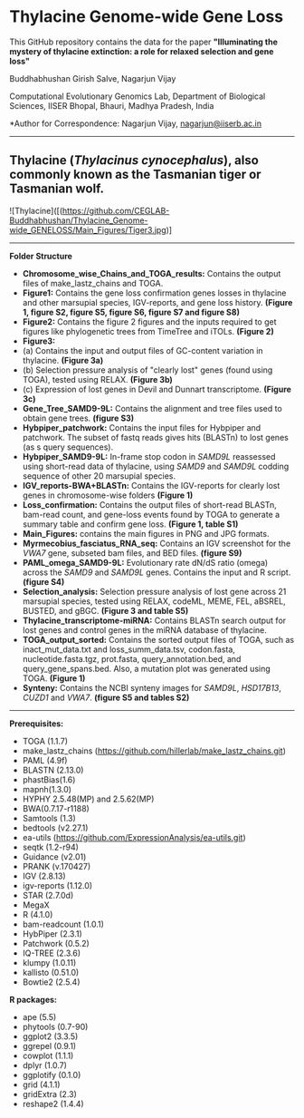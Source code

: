 # Thylacine Genome-wide Gene Loss
This GitHub repository contains the data for the paper **"Illuminating the mystery of thylacine extinction: a role for relaxed selection and gene
loss"**

Buddhabhushan Girish Salve, Nagarjun Vijay

Computational Evolutionary Genomics Lab, Department of Biological Sciences, IISER Bhopal, Bhauri, Madhya Pradesh, India

*Author for Correspondence: Nagarjun Vijay, nagarjun@iiserb.ac.in

____________________________________________________________________________________________________________________________________________________
## Thylacine (_Thylacinus_ _cynocephalus_), also commonly known as the Tasmanian tiger or Tasmanian wolf.
![Thylacine]([(https://github.com/CEGLAB-Buddhabhushan/Thylacine_Genome-wide_GENELOSS/Main_Figures/Tiger3.jpg)]
____________________________________________________________________________________________________________________________________________________
**Folder Structure**
- **Chromosome_wise_Chains_and_TOGA_results:** Contains the output files of make_lastz_chains and TOGA.
- **Figure1:** Contains the gene loss confirmation genes losses in thylacine and other marsupial species, IGV-reports, and gene loss history. **(Figure 1, figure S2, figure S5, figure S6, figure S7 and figure S8)**
- **Figure2:** Contains the figure 2 figures and the inputs required to get figures like phylogenetic trees from TimeTree and iTOLs. **(Figure 2)**
- **Figure3:**
- (a) Contains the input and output files of GC-content variation in thylacine. **(Figure 3a)**
- (b) Selection pressure analysis of "clearly lost" genes (found using TOGA), tested using RELAX. **(Figure 3b)**
- (c) Expression of lost genes in Devil and Dunnart transcriptome. **(Figure 3c)**
- **Gene_Tree_SAMD9-9L:** Contains the alignment and tree files used to obtain gene trees. **(figure S3)**
- **Hybpiper_patchwork:** Contains the input files for Hybpiper and patchwork. The subset of fastq reads gives hits (BLASTn) to lost genes (as s query sequences).
- **Hybpiper_SAMD9-9L:**  In-frame stop codon in _SAMD9L_ reassessed using short-read data of thylacine, using _SAMD9_ and _SAMD9L_ codding sequence of other 20 marsupial species.
- **IGV_reports-BWA+BLASTn:**  Contains the IGV-reports for clearly lost genes in chromosome-wise folders **(Figure 1)**
- **Loss_confirmation:** Contains the output files of short-read BLASTn, bam-read count, and gene-loss events found by TOGA to generate a summary table and confirm gene loss. **(Figure 1, table S1)**
- **Main_Figures:** contains the main figures in PNG and JPG formats.
- **Myrmecobius_fasciatus_RNA_seq:** Contains an IGV screenshot for the _VWA7_ gene, subseted bam files, and BED files. **(figure S9)**
- **PAML_omega_SAMD9-9L:** Evolutionary rate dN/dS ratio (omega) across the _SAMD9_ and _SAMD9L_ genes. Contains the input and R script. **(figure S4)**
- **Selection_analysis:**  Selection pressure analysis of lost gene across 21 marsupial species, tested using RELAX, codeML, MEME, FEL, aBSREL, BUSTED, and gBGC.  **(Figure 3 and table S5)**
- **Thylacine_transcriptome-miRNA:** Contains BLASTn search output for lost genes and control genes in the miRNA database of thylacine.
- **TOGA_output_sorted:** Contains the sorted output files of TOGA, such as inact_mut_data.txt and loss_summ_data.tsv, codon.fasta, nucleotide.fasta.tgz, prot.fasta, query_annotation.bed, and query_gene_spans.bed. Also, a mutation plot was generated using TOGA. **(Figure 1)**
- **Synteny:** Contains the NCBI synteny images for _SAMD9L_, _HSD17B13_, _CUZD1_ and _VWA7_. **(figure S5 and tables S2)**
____________________________________________________________________________________________________________________________________________________
**Prerequisites:**
- TOGA (1.1.7)
- make_lastz_chains (https://github.com/hillerlab/make_lastz_chains.git)
- PAML (4.9f)
- BLASTN (2.13.0)
- phastBias(1.6)
- mapnh(1.3.0)
- HYPHY 2.5.48(MP) and 2.5.62(MP)
- BWA(0.7.17-r1188)
- Samtools (1.3)
- bedtools (v2.27.1)
- ea-utils (https://github.com/ExpressionAnalysis/ea-utils.git)
- seqtk (1.2-r94)
- Guidance (v2.01)
- PRANK (v.170427)
- IGV (2.8.13)
- igv-reports (1.12.0)
- STAR (2.7.0d)
- MegaX
- R (4.1.0)
- bam-readcount (1.0.1)
- HybPiper (2.3.1)
- Patchwork (0.5.2)
- IQ-TREE (2.3.6)
- klumpy (1.0.11)
- kallisto (0.51.0)
- Bowtie2 (2.5.4)

**R packages:**
- ape (5.5)
- phytools (0.7-90)
- ggplot2 (3.3.5)
- ggrepel (0.9.1)
- cowplot (1.1.1)
- dplyr (1.0.7)
- ggplotify (0.1.0)
- grid (4.1.1)
- gridExtra (2.3)
- reshape2 (1.4.4)
